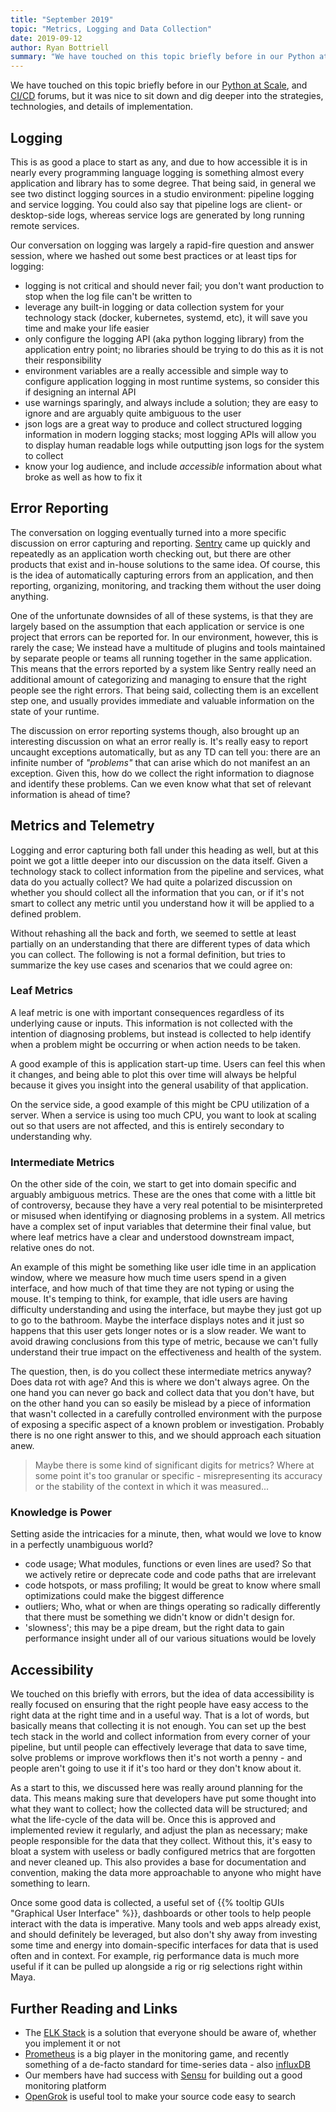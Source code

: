 ```yaml
---
title: "September 2019"
topic: "Metrics, Logging and Data Collection"
date: 2019-09-12
author: Ryan Bottriell
summary: "We have touched on this topic briefly before in our Python at Scale, and CI/CD forums, but it was nice to sit down and dig deeper into the strategies, technologies, and details of implementation."
---
```


We have touched on this topic briefly before in our [Python at Scale](/posts/2019-06-27-python-at-scale), and [CI/CD](/posts/2019-06-01-ci-cd) forums, but it was nice to sit down and dig deeper into the strategies, technologies, and details of implementation.

## Logging

This is as good a place to start as any, and due to how accessible it is in nearly every programming language logging is something almost every application and library has to some degree. That being said, in general we see two distinct logging sources in a studio environment: pipeline logging and service logging. You could also say that pipeline logs are client- or desktop-side logs, whereas service logs are generated by long running remote services.

Our conversation on logging was largely a rapid-fire question and answer session, where we hashed out some best practices or at least tips for logging:

- logging is not critical and should never fail; you don't want production to stop when the log file can't be written to
- leverage any built-in logging or data collection system for your technology stack (docker, kubernetes, systemd, etc), it will save you time and make your life easier
- only configure the logging API (aka python logging library) from the application entry point; no libraries should be trying to do this as it is not their responsibility
- environment variables are a really accessible and simple way to configure application logging in most runtime systems, so consider this if designing an internal API
- use warnings sparingly, and always include a solution; they are easy to ignore and are arguably quite ambiguous to the user
- json logs are a great way to produce and collect structured logging information in modern logging stacks; most logging APIs will allow you to display human readable logs while outputting json logs for the system to collect
- know your log audience, and include _accessible_ information about what broke as well as how to fix it

## Error Reporting

The conversation on logging eventually turned into a more specific discussion on error capturing and reporting. [Sentry](https://sentry.io) came up quickly and repeatedly as an application worth checking out, but there are other products that exist and in-house solutions to the same idea. Of course, this is the idea of automatically capturing errors from an application, and then reporting, organizing, monitoring, and tracking them without the user doing anything.

One of the unfortunate downsides of all of these systems, is that they are largely based on the assumption that each application or service is one project that errors can be reported for. In our environment, however, this is rarely the case; We instead have a multitude of plugins and tools maintained by separate people or teams all running together in the same application. This means that the errors reported by a system like Sentry really need an additional amount of categorizing and managing to ensure that the right people see the right errors. That being said, collecting them is an excellent step one, and usually provides immediate and valuable information on the state of your runtime.

The discussion on error reporting systems though, also brought up an interesting discussion on what an error really is. It's really easy to report uncaught exceptions automatically, but as any TD can tell you: there are an infinite number of _"problems"_ that can arise which do not manifest an an exception. Given this, how do we collect the right information to diagnose and identify these problems. Can we even know what that set of relevant information is ahead of time?

## Metrics and Telemetry

Logging and error capturing both fall under this heading as well, but at this point we got a little deeper into our discussion on the data itself. Given a technology stack to collect information from the pipeline and services, what data do you actually collect? We had quite a polarized discussion on whether you should collect all the information that you can, or if it's not smart to collect any metric until you understand how it will be applied to a defined problem.

Without rehashing all the back and forth, we seemed to settle at least partially on an understanding that there are different types of data which you can collect. The following is not a formal definition, but tries to summarize the key use cases and scenarios that we could agree on:

### Leaf Metrics

A leaf metric is one with important consequences regardless of its underlying cause or inputs. This information is not collected with the intention of diagnosing problems, but instead is collected to help identify when a problem might be occurring or when action needs to be taken.

A good example of this is application start-up time. Users can feel this when it changes, and being able to plot this over time will always be helpful because it gives you insight into the general usability of that application.

On the service side, a good example of this might be CPU utilization of a server. When a service is using too much CPU, you want to look at scaling out so that users are not affected, and this is entirely secondary to understanding why.

### Intermediate Metrics

On the other side of the coin, we start to get into domain specific and arguably ambiguous metrics. These are the ones that come with a little bit of controversy, because they have a very real potential to be misinterpreted or misused when identifying or diagnosing problems in a system. All metrics have a complex set of input variables that determine their final value, but where leaf metrics have a clear and understood downstream impact, relative ones do not.

An example of this might be something like user idle time in an application window, where we measure how much time users spend in a given interface, and how much of that time they are not typing or using the mouse. It's temping to think, for example, that idle users are having difficulty understanding and using the interface, but maybe they just got up to go to the bathroom. Maybe the interface displays notes and it just so happens that this user gets longer notes or is a slow reader. We want to avoid drawing conclusions from this type of metric, because we can't fully understand their true impact on the effectiveness and health of the system.

The question, then, is do you collect these intermediate metrics anyway? Does data rot with age? And this is where we don't always agree. On the one hand you can never go back and collect data that you don't have, but on the other hand you can so easily be mislead by a piece of information that wasn't collected in a carefully controlled environment with the purpose of exposing a specific aspect of a known problem or investigation. Probably there is no one right answer to this, and we should approach each situation anew.

> Maybe there is some kind of significant digits for metrics? Where at some point it's too granular or specific - misrepresenting its accuracy or the stability of the context in which it was measured...

### Knowledge is Power

Setting aside the intricacies for a minute, then, what would we love to know in a perfectly unambiguous world?

- code usage; What modules, functions or even lines are used? So that we actively retire or deprecate code and code paths that are irrelevant
- code hotspots, or mass profiling; It would be great to know where small optimizations could make the biggest difference
- outliers; Who, what or when are things operating so radically differently that there must be something we didn't know or didn't design for.
- 'slowness'; this may be a pipe dream, but the right data to gain performance insight under all of our various situations would be lovely

## Accessibility

We touched on this briefly with errors, but the idea of data accessibility is really focused on ensuring that the right people have easy access to the right data at the right time and in a useful way. That is a lot of words, but basically means that collecting it is not enough. You can set up the best tech stack in the world and collect information from every corner of your pipeline, but until people can effectively leverage that data to save time, solve problems or improve workflows then it's not worth a penny - and people aren't going to use it if it's too hard or they don't know about it.

As a start to this, we discussed here was really around planning for the data. This means making sure that developers have put some thought into what they want to collect; how the collected data will be structured; and what the life-cycle of the data will be. Once this is approved and implemented review it regularly, and adjust the plan as necessary; make people responsible for the data that they collect. Without this, it's easy to bloat a system with useless or badly configured metrics that are forgotten and never cleaned up. This also provides a base for documentation and convention, making the data more approachable to anyone who might have something to learn.

Once some good data is collected, a useful set of {{% tooltip GUIs "Graphical User Interface" %}}, dashboards or other tools to help people interact with the data is imperative. Many tools and web apps already exist, and should definitely be leveraged, but also don't shy away from investing some time and energy into domain-specific interfaces for data that is used often and in context. For example, rig performance data is much more useful if it can be pulled up alongside a rig or rig selections right within Maya.

## Further Reading and Links

- The [ELK Stack](https://www.elastic.co/what-is/elk-stack) is a solution that everyone should be aware of, whether you implement it or not
- [Prometheus](https://prometheus.io/) is a big player in the monitoring game, and recently something of a de-facto standard for time-series data - also [influxDB](https://www.influxdata.com/)
- Our members have had success with [Sensu](https://sensu.io/) for building out a good monitoring platform
- [OpenGrok](https://oracle.github.io/opengrok/) is useful tool to make your source code easy to search
